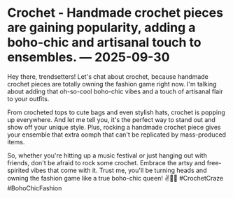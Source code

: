 # Crochet - Handmade crochet pieces are gaining popularity, adding a boho-chic and artisanal touch to ensembles. — 2025-09-30

Hey there, trendsetters! Let's chat about crochet, because handmade crochet pieces are totally owning the fashion game right now. I'm talking about adding that oh-so-cool boho-chic vibes and a touch of artisanal flair to your outfits.

From crocheted tops to cute bags and even stylish hats, crochet is popping up everywhere. And let me tell you, it's the perfect way to stand out and show off your unique style. Plus, rocking a handmade crochet piece gives your ensemble that extra oomph that can't be replicated by mass-produced items.

So, whether you're hitting up a music festival or just hanging out with friends, don't be afraid to rock some crochet. Embrace the artsy and free-spirited vibes that come with it. Trust me, you'll be turning heads and owning the fashion game like a true boho-chic queen! ✌️🌼🧶 #CrochetCraze #BohoChicFashion